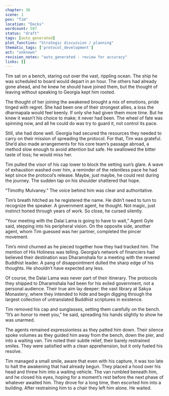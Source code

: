 ```yaml
---
chapter: 36
scene: 1
pov: "Tim"
location: "Docks"
wordcount: 587
status: "draft"
tags: [auto_generated]
plot_function: "Strategic discussion / planning"
thematic_tags: ['protocol_development']
act: "unknown"
revision_notes: "auto_generated - review for accuracy"
links: []
---
```


Tim sat on a bench, staring out over the vast, rippling ocean. The ship he was scheduled to board would depart in an hour. The others had already gone ahead, and he knew he should have joined them, but the thought of leaving without speaking to Georgia kept him rooted. 

The thought of her joining the awakened brought a mix of emotions, pride tinged with regret. She had been one of their strongest allies, a loss the dharmapala would feel keenly. If only she had given them more time. But he knew it wasn’t his choice to make; it never had been. The wheel of fate was spinning now, and all he could do was try to guard it, not control its pace. 

Still, she had done well. Georgia had secured the resources they needed to carry on their mission of spreading the protocol. For that, Tim was grateful. She’d also made arrangements for his core team’s passage abroad, a method slow enough to avoid attention but safe. He swallowed the bitter taste of loss; he would miss her. 

Tim pulled the visor of his cap lower to block the setting sun’s glare. A wave of exhaustion washed over him, a reminder of the relentless pace he had kept since the protocol’s release. Maybe, just maybe, he could rest during the journey. The sudden tap on his shoulder shattered that hope. 

“Timothy Mulvaney.” The voice behind him was clear and authoritative. 

Tim’s breath hitched as he registered the name. He didn’t need to turn to recognize the speaker. A government agent, he thought. Not magic, just instinct honed through years of work. So close, he cursed silently. 

“Your meeting with the Dalai Lama is going to have to wait,” Agent Gyle said, stepping into his peripheral vision. On the opposite side, another agent, whom Tim guessed was her partner, completed the pincer movement. 

Tim’s mind churned as he pieced together how they had tracked him. The mention of His Holiness was telling. Georgia’s network of financiers had believed their destination was Dharamshala for a meeting with the revered Buddhist leader. A pang of disappointment dulled the sharp edge of his thoughts. He shouldn’t have expected any less. 

Of course, the Dalai Lama was never part of their itinerary. The protocols they shipped to Dharamshala had been for his exiled government, not a personal audience. Their true aim lay deeper: the vast library at Sakya Monastery, where they intended to hide and begin digging through the largest collection of untranslated Buddhist scriptures in existence. 

Tim removed his cap and sunglasses, setting them carefully on the bench. “It’s an honor to meet you,” he said, spreading his hands slightly to show he was unarmed. 

The agents remained expressionless as they patted him down. Their silence spoke volumes as they guided him away from the bench, down the pier, and into a waiting van. Tim noted their subtle relief, their barely restrained smiles. They were satisfied with a clean apprehension, but it only fueled his resolve. 

Tim managed a small smile, aware that even with his capture, it was too late to halt the awakening that had already begun. They placed a hood over his head and threw him into a waiting vehicle. The van rumbled beneath him, and he closed his eyes, hoping for a moment’s rest before the next phase of whatever awaited him. They drove for a long time, then escorted him into a building. After restraining him to a chair they left him alone. He waited.
